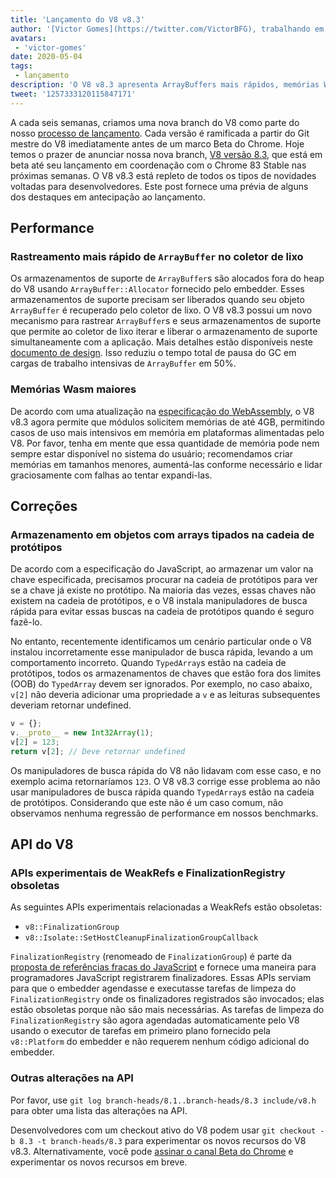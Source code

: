```yaml
---
title: 'Lançamento do V8 v8.3'
author: '[Victor Gomes](https://twitter.com/VictorBFG), trabalhando em segurança de casa'
avatars:
 - 'victor-gomes'
date: 2020-05-04
tags:
 - lançamento
description: 'O V8 v8.3 apresenta ArrayBuffers mais rápidos, memórias Wasm maiores e APIs obsoletas.'
tweet: '1257333120115847171'
---
```


A cada seis semanas, criamos uma nova branch do V8 como parte do nosso [processo de lançamento](https://v8.dev/docs/release-process). Cada versão é ramificada a partir do Git mestre do V8 imediatamente antes de um marco Beta do Chrome. Hoje temos o prazer de anunciar nossa nova branch, [V8 versão 8.3](https://chromium.googlesource.com/v8/v8.git/+log/branch-heads/8.3), que está em beta até seu lançamento em coordenação com o Chrome 83 Stable nas próximas semanas. O V8 v8.3 está repleto de todos os tipos de novidades voltadas para desenvolvedores. Este post fornece uma prévia de alguns dos destaques em antecipação ao lançamento.

<!--truncate-->
## Performance

### Rastreamento mais rápido de `ArrayBuffer` no coletor de lixo

Os armazenamentos de suporte de `ArrayBuffer`s são alocados fora do heap do V8 usando `ArrayBuffer::Allocator` fornecido pelo embedder. Esses armazenamentos de suporte precisam ser liberados quando seu objeto `ArrayBuffer` é recuperado pelo coletor de lixo. O V8 v8.3 possui um novo mecanismo para rastrear `ArrayBuffer`s e seus armazenamentos de suporte que permite ao coletor de lixo iterar e liberar o armazenamento de suporte simultaneamente com a aplicação. Mais detalhes estão disponíveis neste [documento de design](https://docs.google.com/document/d/1-ZrLdlFX1nXT3z-FAgLbKal1gI8Auiaya_My-a0UJ28/edit#heading=h.gfz6mi5p212e). Isso reduziu o tempo total de pausa do GC em cargas de trabalho intensivas de `ArrayBuffer` em 50%.

### Memórias Wasm maiores

De acordo com uma atualização na [especificação do WebAssembly](https://webassembly.github.io/spec/js-api/index.html#limits), o V8 v8.3 agora permite que módulos solicitem memórias de até 4GB, permitindo casos de uso mais intensivos em memória em plataformas alimentadas pelo V8. Por favor, tenha em mente que essa quantidade de memória pode nem sempre estar disponível no sistema do usuário; recomendamos criar memórias em tamanhos menores, aumentá-las conforme necessário e lidar graciosamente com falhas ao tentar expandi-las.

## Correções

### Armazenamento em objetos com arrays tipados na cadeia de protótipos

De acordo com a especificação do JavaScript, ao armazenar um valor na chave especificada, precisamos procurar na cadeia de protótipos para ver se a chave já existe no protótipo. Na maioria das vezes, essas chaves não existem na cadeia de protótipos, e o V8 instala manipuladores de busca rápida para evitar essas buscas na cadeia de protótipos quando é seguro fazê-lo.

No entanto, recentemente identificamos um cenário particular onde o V8 instalou incorretamente esse manipulador de busca rápida, levando a um comportamento incorreto. Quando `TypedArray`s estão na cadeia de protótipos, todos os armazenamentos de chaves que estão fora dos limites (OOB) do `TypedArray` devem ser ignorados. Por exemplo, no caso abaixo, `v[2]` não deveria adicionar uma propriedade a `v` e as leituras subsequentes deveriam retornar undefined.

```js
v = {};
v.__proto__ = new Int32Array(1);
v[2] = 123;
return v[2]; // Deve retornar undefined
```

Os manipuladores de busca rápida do V8 não lidavam com esse caso, e no exemplo acima retornaríamos `123`. O V8 v8.3 corrige esse problema ao não usar manipuladores de busca rápida quando `TypedArray`s estão na cadeia de protótipos. Considerando que este não é um caso comum, não observamos nenhuma regressão de performance em nossos benchmarks.

## API do V8

### APIs experimentais de WeakRefs e FinalizationRegistry obsoletas

As seguintes APIs experimentais relacionadas a WeakRefs estão obsoletas:

- `v8::FinalizationGroup`
- `v8::Isolate::SetHostCleanupFinalizationGroupCallback`

`FinalizationRegistry` (renomeado de `FinalizationGroup`) é parte da [proposta de referências fracas do JavaScript](https://v8.dev/features/weak-references) e fornece uma maneira para programadores JavaScript registrarem finalizadores. Essas APIs serviam para que o embedder agendasse e executasse tarefas de limpeza do `FinalizationRegistry` onde os finalizadores registrados são invocados; elas estão obsoletas porque não são mais necessárias. As tarefas de limpeza do `FinalizationRegistry` são agora agendadas automaticamente pelo V8 usando o executor de tarefas em primeiro plano fornecido pela `v8::Platform` do embedder e não requerem nenhum código adicional do embedder.

### Outras alterações na API

Por favor, use `git log branch-heads/8.1..branch-heads/8.3 include/v8.h` para obter uma lista das alterações na API.

Desenvolvedores com um checkout ativo do V8 podem usar `git checkout -b 8.3 -t branch-heads/8.3` para experimentar os novos recursos do V8 v8.3. Alternativamente, você pode [assinar o canal Beta do Chrome](https://www.google.com/chrome/browser/beta.html) e experimentar os novos recursos em breve.
